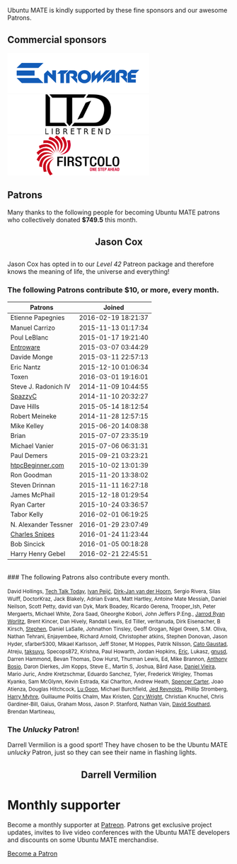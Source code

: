 <!--
.. title: Ubuntu MATE Sponsors
.. slug: sponsors
.. date: 2015-05-13 20:32:42 UTC
.. tags: Ubuntu,MATE,sponsors,donate
.. link:
.. description: Ubuntu MATE sponsors and patrons.
.. type: text
.. author: Martin Wimpress
-->

Ubuntu MATE is kindly supported by these fine sponsors and our awesome Patrons.

## Commercial sponsors

<div class="row">
  <div class="col-lg-4">
    <div class="well bs-component">
    <a href="https://entroware.com"><img class="centered" src="/images/sponsors/entroware.png" alt="Entroware" /></a>
    </div>
  </div>
  <div class="col-lg-4">
    <div class="well bs-component">
    <a href="http://www.libretrend.com/en/"><img class="centered" src="/images/sponsors/libretrend.png" alt="LibreTrend" /></a>
    </div>
  </div>
  <div class="col-lg-4">
    <div class="well bs-component">
    <a href="https://www.first-colo.com/"><img class="centered" src="/images/sponsors/firstcolo.png" alt="First-Colo" /></a>
    </div>
  </div>
</div>

## Patrons

Many thanks to the following people for becoming Ubuntu MATE patrons who collectively donated **$749.5** this month.

<div align="center">
<h2>Jason Cox<h2>
</div>

Jason Cox has opted in to our *Level 42* Patreon package and therefore knows the meaning of life, the universe and everything!

### The following Patrons contribute $10, or more, every month.

<table class="table table-striped table-hover">
  <thead>
    <tr>
      <th>Patrons</th>
      <th>Joined</th>
    </tr>
  </thead>
  <tbody>
    <tr>
      <td>Etienne Papegnies</td>
      <td>2016-02-19 18:21:37</td>
    </tr>
    <tr>
      <td>Manuel Carrizo</td>
      <td>2015-11-13 01:17:34</td>
    </tr>
    <tr>
      <td>Poul LeBlanc</td>
      <td>2015-01-17 19:21:40</td>
    </tr>
    <tr>
      <td><a href="https://twitter.com/Entroware">Entroware</a></td>
      <td>2015-03-07 03:44:29</td>
    </tr>
    <tr>
      <td>Davide Monge</td>
      <td>2015-03-11 22:57:13</td>
    </tr>
    <tr>
      <td>Eric Nantz</td>
      <td>2015-12-10 01:06:34</td>
    </tr>
    <tr>
      <td>Toxen</td>
      <td>2016-03-01 19:16:01</td>
    </tr>
    <tr>
      <td>Steve J. Radonich IV</td>
      <td>2014-11-09 10:44:55</td>
    </tr>
    <tr>
      <td><a href="https://twitter.com/spazmaticcelery">SpazzyC</a></td>
      <td>2014-11-10 20:32:27</td>
    </tr>
    <tr>
      <td>Dave Hills</td>
      <td>2015-05-14 18:12:54</td>
    </tr>
    <tr>
      <td>Robert Meineke</td>
      <td>2014-11-28 12:57:15</td>
    </tr>
    <tr>
      <td>Mike Kelley</td>
      <td>2015-06-20 14:08:38</td>
    </tr>
    <tr>
      <td>Brian</td>
      <td>2015-07-07 23:35:19</td>
    </tr>
    <tr>
      <td>Michael Vanier</td>
      <td>2015-07-06 06:31:31</td>
    </tr>
    <tr>
      <td>Paul Demers</td>
      <td>2015-09-21 03:23:21</td>
    </tr>
    <tr>
      <td><a href="https://twitter.com/htpcBeginner">htpcBeginner.com</a></td>
      <td>2015-10-02 13:01:39</td>
    </tr>
    <tr>
      <td>Ron Goodman</td>
      <td>2015-11-20 13:38:02</td>
    </tr>
    <tr>
      <td>Steven Drinnan</td>
      <td>2015-11-11 16:27:18</td>
    </tr>
    <tr>
      <td>James McPhail</td>
      <td>2015-12-18 01:29:54</td>
    </tr>
    <tr>
      <td>Ryan Carter</td>
      <td>2015-10-24 03:36:57</td>
    </tr>
    <tr>
      <td>Tabor Kelly</td>
      <td>2016-02-01 06:19:25</td>
    </tr>
    <tr>
      <td>N. Alexander Tessner</td>
      <td>2016-01-29 23:07:49</td>
    </tr>
    <tr>
      <td><a href="https://twitter.com/DataTriangle">Charles Snipes</a></td>
      <td>2016-01-24 11:23:44</td>
    </tr>
    <tr>
      <td>Bob Sincick</td>
      <td>2016-01-05 00:18:28</td>
    </tr>
    <tr>
      <td>Harry Henry Gebel</td>
      <td>2016-02-21 22:45:51</td>
    </tr>
  </tbody>
</table>
<br />
### The following Patrons also contribute every month.

<small>David Hollings, <a href="https://twitter.com/ChrisLAS">Tech Talk Today</a>, <a href="https://twitter.com/nadrimajstor">Ivan Pejić</a>, <a href="https://twitter.com/dirkjanvdhoorn">Dirk-Jan van der Hoorn</a>, Sergio Rivera, Silas Wulff, DoctorKraz, Jack Blakely, Adrian Evans, Matt Hartley, Antoine Mate Messiah, Daniel Neilson, Scott Petty, david van Dyk, Mark Boadey, Ricardo Gerena, Trooper_Ish, Peter Mergaerts, Michael White, Zora Saad, Gheorghe Kobori, John Jeffers P.Eng., <a href="https://twitter.com/drgroovestarr">Jarrod Ryan Worlitz</a>, Brent Kincer, Dan Hively, Randall Lewis, Ed Tiller, veritanuda, Dirk Eisenacher, B Kirsch, <a href="https://twitter.com/PendragonUK">Stephen</a>, Daniel LaSalle, Johnathon Tinsley, Geoff Grogan, Nigel Green, S.M. Oliva, Nathan Tehrani, Enjayembee, Richard Arnold, Christopher atkins, Stephen Donovan, Jason Hyder, sfarber5300, Mikael Karlsson, Jeff Stoner, M Hoppes, Patrik Nilsson, <a href="https://twitter.com/ifollowyou">Cato Gaustad</a>, Atreju, <a href="https://twitter.com/taksuyu">taksuyu</a>, Specops872, Krishna, Paul Howarth, Jordan Hopkins, <a href="https://twitter.com/ebeyer">Eric</a>, Lukasz, <a href="https://twitter.com/magnuslindstrom">gnusd</a>, Darren Hammond, Bevan Thomas, Dow Hurst, Thurman Lewis, Ed, Mike Brannon, <a href="https://twitter.com/abosio">Anthony Bosio</a>, Daron Dierkes, Jim Kopps, Steve E., Martin S, Joshua, Bård Aase, <a href="https://twitter.com/Dangelus">Daniel Vieira</a>, Mario Juric, Andre Kretzschmar, Eduardo Sanchez, Tyler, Frederick Wrigley, Thomas Kyanko, Sam McGlynn, Kevin Estrada, Kai Charlton, Andrew Heath, <a href="https://twitter.com/H82or8">Spencer Carter</a>, Joao Atienza, Douglas Hitchcock, <a href="https://twitter.com/nfltr8">Lu Goon</a>, Michael Burchfield, <a href="https://twitter.com/jed_reynolds">Jed Reynolds</a>, Phillip Stromberg, <a href="https://twitter.com/elrancher0">Harry Myhre</a>, Guillaume Politis Chalm, Max Kristen, <a href="https://twitter.com/corywright">Cory Wright</a>, Christian Knuchel, Chris Gardiner-Bill, Gaius, Graham Moss, Jason P. Stanford, Nathan Vain, <a href="https://twitter.com/davidsouthard">David Southard</a>, Brendan Martineau, </small><br />
### The *Unlucky* Patron!

Darrell Vermilion is a good sport! They have chosen to be the Ubuntu MATE *unlucky* Patron, just so they can see their name in flashing lights.

<div align="center">
<h2><blink>Darrell Vermilion</blink><h2>
</div>

<div class="bs-component">
    <div class="jumbotron">
        <h1>Monthly supporter</h1>
        <p>Become a monthly supporter at <a href="http://www.patreon.com/ubuntu_mate">Patreon</a>.
        Patrons get exclusive project updates, invites to live video conferences with the Ubuntu
        MATE developers and discounts on some Ubuntu MATE merchandise.</p>
        <a href="http://www.patreon.com/ubuntu_mate" class="btn btn-primary btn-lg">Become a Patron</a>
        </p>
    </div>
</div>

<script type="text/javascript">
  setInterval(function(){
      $('blink').each(function(){
        $(this).css('visibility' , $(this).css('visibility') === 'hidden' ? '' : 'hidden')
      });
    }, 250);
</script>
